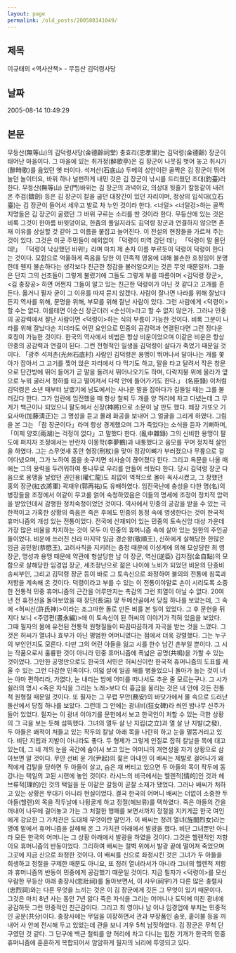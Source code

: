 ```yaml
---
layout: page
permalink: /old_posts/200508141049/
---
```


## 제목
이규태의 <역사산책> - 무등산 김덕령사당

## 날짜
2005-08-14 10:49:29

## 본문
무등산(無等山)의 김덕령사당(金德齡祠堂) 충효리(忠孝里)는 김덕령(金德齡) 장군이 태어난 마을이다. 그 마을에 있는 취가정(醉歌亭)은 김 장군이 나뭇짐 벗어 놓고 취시가(醉時歌)를 읊었던 옛 터이다. 석저산(石底山) 두메의 성안이란 골짝은 김 장군이 뛰어 놀던 놀이터요, 바위 하나 널펀하게 내민 것은 김 장군이 낚시를 드리웠던 조대(釣臺)라 한다. 무등산(無等山) 문(門)바위는 김 장군의 과녁이요, 의상대 뒷줄기 칼등같이 내려온 주검(鑄劍) 등은 김 장군이 칼을 굽던 대장간이 있던 자리이며, 정상의 입석대(立石臺)는 김 장군이 들어서 세우고 발로 차 누인 것이라 한다. <너덜> <너덜겅>하는 골짝 지명들은 김 장군이 굴렸던 그 바위 구르는 소리를 딴 것이라 한다. 무등산에 있는 것은 비록 그것이 한아름 바윗덩이요, 한줌의 풀일지라도 김덕령 장군과 연결하지 않으면 존재 이유를 상실할 것 같아 그 이름을 붙잡고 늘어진다. 이 전설의 현장들을 가르쳐 주는 것이 있다. 그것은 이곳 주민들이 예외없이 「덕령이 미역 감던 데!」 「덕령이 말 몰던 데!」 「덕령이 낙상했던 바위!」라며 마치 제 손자 이름 부르듯이 덕령이 덕령이 한다는 것이다. 모함으로 억울하게 죽음을 당한 이 민족적 영웅에 대해 불손한 호칭임이 분명한데 웬지 불손하다는 생각보다 친근한 정감을 불러일으키는 것은 무엇 때문일까. 그들은 단지 그의 선조들이 그렇게 불렀기에 그들도 그렇게 부를 따름이며 <김덕령 장군>, <김 충장공> 하면 어쩐지 그들이 알고 있는 친근한 덕령이가 아닌 것 같다고 고개를 흔든다. 옳거니 필자 굳이 그 이유를 따져 묻지 않겠다. 사람이 잘나면 나라를 위해 잘났다든지 역사를 위해, 문명을 위해, 부모를 위해 잘난 사람이 있다. 그런 사람에게 <덕령이>할 수는 없다. 이를테면 이순신 장군더러 <순신이>라고 할 수 없지 않은가. 그러나 민중의 공감력에서 잘난 사람이면 <덕령이>하는 식의 부름이 가능한 것이다. 비록 그분이 나라를 위해 잘났다손 치더라도 어떤 요인으로 민중의 공감력과 연결된다면 그런 정다운 호칭이 가능한 것이다. 한국의 역사에서 비범은 항상 비운이었으며 이같은 비운은 항상 민중의 공감력과 연결이 된다. 그런 전형적인 일생을 김덕령이 살다가 죽었기 때문일 것이다. 「광주 석저촌(光州石底村) 사람인 김덕령은 용맹이 뛰어나서 달아나는 개를 쫓아가 잡아서 그 고기를 찢어 앉은 자리에서 다 먹기도 하고, 말을 타고 달려서 작은 창문으로 단간방에 뛰어 들어가 곧 말을 돌려서 뛰어나오기도 하며, 다락지붕 위에 올라가 옆으로 누워 굴러서 청하를 타고 떨어져서 다락 안에 들어가기도 한다.」 (名臣錄) 이처럼 김덕령은 소년 때부터 날랬기에 남도에서는 사나운 말을 잡아다가 길들일 때는 그를 불러갔다 한다. 그가 임란에 임전했을 때 항상 철퇴 두 개를 양 허리에 차고 다녔는데 그 무게가 백근이나 되었으니 팔도에서 신장(神將)으로 소문이 날 만도 했다. 왜장 가또오 기요사마(加藤淸正)는 그 명성을 듣고 몰래 화공을 보내어 그 얼굴을 그리게 하였다. 그림을 본 그는 「참 장군이다」라며 항상 경계했으며 그가 죽었다는 소식을 듣자 기뻐하며, 「이제 양호(兩湖)는 걱정이 없다」고 말했다 한다. (亂中雜錄) 그의 신비한 용맹이 팔도에 퍼지자 조정에서는 반란자 이몽학(李夢鶴)과 내통했다고 음모를 꾸며 정치적 살인을 하였다. 그는 스무엿새 동안 형장(刑杖)을 맞아 정강이뼈가 부러졌으나 무릎으로 걸어다녔으며, 그가 노하여 몸을 솟구치면 쇠사슬이 끊어졌다 한다. 그리고 옥문을 나올 때에는 그의 용력을 두려워하여 통나무로 우리를 만들어 씌웠다 한다. 당시 김덕령 장군 다음으로 용맹을 날렸던 권인용(權仁龍)도 죄없이 역적으로 몰아 옥사시켰고, 그 장했던 홍의 장군(紅衣將軍) 곽재우(郭再祐)도 유배하였다. 임진국난에 충성을 다한 명(名)의병장들을 조정에서 이같이 무고롤 얽어 숙청하였음은 이들의 명세에 조정이 정치적 압력을 받았던데서 감행한 정치숙청이었던 것이다. 역사에서 민중의 공감을 받을 수 있는 극한적이고 가혹한 상황의 죽음은 죽은 후에도 민중의 동정 속에 영생한다는 것이 한국적 휴머니즘의 개성 있는 전통이었다. 전국에 산재되어 있는 민중의 토속신앙 대상 가운데 가장 많은 비율을 차지하는 것이 모두 이 민중의 휴머니즘 속에 살아 있는 원한의 주인공들이었다. 비운에 쓰러진 신라 마지막 임금 경순왕(敬順王), 신하에게 살해당한 한많은 임금 공민왕(恭愍王), 고려사직을 지키려는 충정 때문에 이성계에 의해 모살당한 최 영 장군, 명성과 용맹 때문에 약관에 형살당한 남 이 장군, 역신(逆臣) 김자점(金自點)의 모함으로 살해당한 임경업 장군, 세조정난으로 젊은 나이에 노비가 되었던 비운의 단종비 송씨부인, 그리고 김덕령 장군 등이 바로 그 토속신으로 좌정하여 불의의 전통에 침묵과 저항을 계속해 온 것이다. 덕령이라고 부를 수 있는 이 전통이야말로 손이 시리도록 소중한 전통적 민중 휴머니즘의 근간을 어루만지는 촉감의 그런 희열이 아닐 수 없다. 20여 년 전 휴전선을 돌아보았을 때 장단(長湍) 땅 두메산골에서 당집 하나를 보았는데, 그 속에 <허씨신(許氏神)>이라는 조그마한 돌로 만든 비를 본 일이 있었다. 그 후 문헌을 뒤지다 보니 <주영편(晝永編)>에 이 토속신이 된 허씨의 이야기가 적혀 있음을 보았다. 그때 필자의 몸에 유전된 전통적 원형질들이 따끔따끔하게 자극을 받는 것을 느꼈다. 그것은 허씨가 열녀나 효부가 아닌 평범한 어머니였다는 점에서 더욱 강렬했다. 그는 누구의 부인인지도 모른다. 다만 그의 어린 아들을 잃고 시를 한수 남긴 촌부일 뿐이다. 그 시는 작품으로서 훌륭한 것이 아니라 민중 휴머니즘에 폭넓은 공명(共鳴)을 가할 수 있는 것이었다. 그만한 공명만으로도 한국의 서민은 허씨신이란 한국적 휴머니즘의 도표를 세울 수 있는 그런 다감한 민족이다. 여덟 살에 일곱 해를 병들었으니 돌아가 눕는 것이 너는 아마 편하리라, 가엾다, 눈 내리는 밤에 어미를 떠나서도 추운 줄 모르는구나. 그 시가 쉴러의 명시 <죽은 자식을 그리는 노래>보다 더 흉금을 울리는 것은 내 안에 깃든 전통적 원형질 때문일 것이다. 또 필자는 그 무렵 무안(務安)의 바닷가에서 물 속으로 드러난 돌산에서 당집 하나를 보았다. 그런데 그 안에는 광녀비(狂女碑)라 씌인 밤나무 신주가 들어 있었다. 필자는 이 광녀 이야기를 문헌에서 보고 한국인이 처할 수 있는 극한 상황의 그 극을 보는 듯해 섬뜩했다. 그녀의 열두 살 난 지립(之立)과 열 살 난 지발(之發), 두 아들은 왜적이 쳐들고 있는 작두의 칼날 아래 목을 나란히 하고 눈을 멀뚱거리고 있다. 비단 지립과 지발이 아니라도 좋다. 두 형제가 그렇게 인질로 잡혀 칼날을 목에 대고 있는데, 그 네 개의 눈을 곡간에 숨어서 보고 있는 어머니의 개연성을 자기 상황으로 삼아보면 알 것이다. 무안 선비 윤 기(尹起)의 젊은 아내인 이 배씨는 제발로 걸어나가 왜적에게 겁탈을 당하면 두 아들이 살고, 숨은 채 버티고 있으면 두 아들의 목이 작두에 동강나는 택일의 고된 시련에 놓인 것이다. 라시느의 비극에서는 헬렌적[情的]인 것과 헤브류적[理的)인 것의 택일을 둔 이같은 갈등이 곧잘 소재가 됐었다. 그러나 배씨가 처하고 있는 상황은 무대가 아니라 현실이었다. 결국 한국의 어머니 배씨는 더없이 소중한 두 아들(헬렌)의 목을 작두날에 나뒹굴게 하고 정절(헤브류)를 택하였다. 죽은 아들의 간을 꺼내어 나무에 걸어놓고 가는 그 처절한 행패를 보면서까지 정절을 지키게끔 한국 여인에게 강요한 그 가치관은 도대체 무엇이란 말인가. 이 배씨는 정려 열녀(旌閭烈女)라는 명예 밑에서 휴머니즘을 살해해 온 그 가치관 아래에서 발광을 했다. 비단 그녀뿐만 아니라 모든 한국의 어머니는 그 상황 아래에서 발광을 하였을 것이다. 그것은 헬렌적인 저항이요 휴머니즘의 반동이었다. 그리하여 배씨는 절벽 위에서 발광 끝에 떨어져 죽었으며 그곳에 지금 신으로 좌정한 것이다. 이 배씨를 신으로 좌정시킨 것은 그녀가 두 아들을 희생하고 정절을 구제한 때문도 아니요, 또 정려 열녀라서가 아니라 그녀의 헬렌적 저항과 휴머니즘의 반동이 민중에게 공감했기 때문일 것이다. 지금 필자가 <덕령이>를 모신 우람한 무등산 아래 충장사(忠壯祠)를 돌아보면서, 이 사우(祠宇)가 다른 많은 충렬사(忠烈祠)와는 다른 무엇을 느끼는 것은 이 김 장군에게 깃든 그 무엇이 있기 때문이다. 그것은 마치 8년 사는 동안 7년 앓다 죽은 자식을 그리는 어머니나 도덕에 미친 광녀에 공감하듯 그런 민중적인 친근감이다. 그리고 최 영이나 남 이나 임경업에 부치는 민중적인 공분(共分)이다. 충장사에는 무덤을 이장하면서 관과 부장품인 솜옷, 홑이불 등을 꺼내어 사 안에 전시해 두고 있었는데 관을 보니 겨우 5척 남짓하였다. 김 장군은 무척 단구였던 것 같다. 그 단구에 백근 철퇴를 양 허리에 차고 다니는 힘찬 기개가 한국의 민중 휴머니즘에 훈훈하게 복합되어서 암암하게 필자의 뇌리에 투영되고 있다.